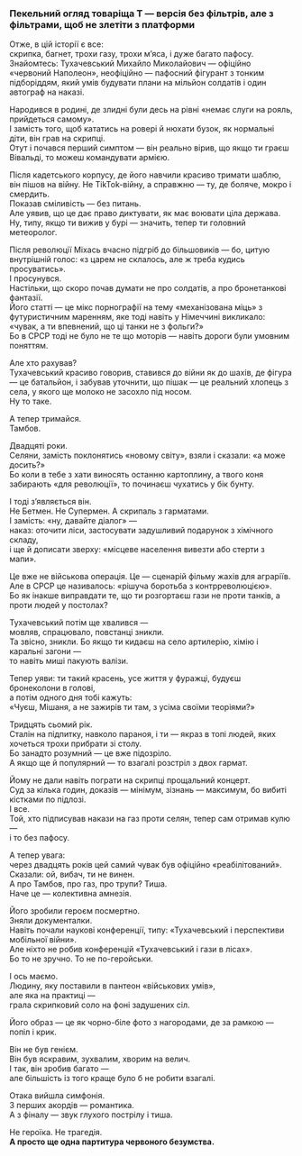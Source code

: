 ### **Пекельний огляд товаріща Т — версія без фільтрів, але з фільтрами, щоб не злетіти з платформи**

Отже, в цій історії є все:  
скрипка, багнет, трохи газу, трохи м’яса, і дуже багато пафосу.  
Знайомтесь: Тухачевський Михайло Миколайович — офіційно «червоний Наполеон», неофіційно — пафосний фігурант з тонким підборіддям, який умів будувати плани на мільйон солдатів і один автограф на наказі.

Народився в родині, де злидні були десь на рівні «немає слуги на рояль, прийдеться самому».  
І замість того, щоб кататись на ровері й нюхати бузок, як нормальні діти, він грав на скрипці.  
Отут і почався перший симптом — він реально вірив, що якщо ти граєш Вівальді, то можеш командувати армією.

Після кадетського корпусу, де його навчили красиво тримати шаблю, він пішов на війну. Не TikTok-війну, а справжню — ту, де боляче, мокро і смердить.  
Показав сміливість — без питань.  
Але уявив, що це дає право диктувати, як має воювати ціла держава.  
Ну, типу, якщо ти вижив у бурі — значить, тепер ти головний метеоролог.

Після революції Міхась вчасно підгріб до більшовиків — бо, цитую внутрішній голос: «з царем не склалось, але ж треба кудись просуватись».  
І просунувся.  
Настільки, що скоро почав думати не про солдатів, а про бронетанкові фантазії.  
Його статті — це мікс порнографії на тему «механізована міць» з футуристичним маренням, яке тоді навіть у Німеччині викликало: «чувак, а ти впевнений, що ці танки не з фольги?»  
Бо в СРСР тоді не було не те що моторів — навіть дороги були умовним поняттям.

Але хто рахував?  
Тухачевський красиво говорив, ставився до війни як до шахів, де фігура — це батальйон, і забував уточнити, що пішак — це реальний хлопець з села, у якого ще молоко не засохло під носом.  
Ну то таке.

А тепер тримайся.  
Тамбов.

Двадцяті роки.  
Селяни, замість поклонятись «новому світу», взяли і сказали: «а може досить?»  
Бо коли в тебе з хати виносять останню картоплину, а твого коня забирають «для революції», то починаєш чухатись у бік бунту.

І тоді з’являється він.  
Не Бетмен. Не Супермен. А скрипаль з гарматами.  
І замість: «ну, давайте діалог» —  
наказ: оточити ліси, застосувати задушливий подарунок з хімічного складу,  
і ще й дописати зверху: «місцеве населення вивезти або стерти з мапи».

Це вже не військова операція. Це — сценарій фільму жахів для аграріїв.  
Але в СРСР це називалось: «рішуча боротьба з контрреволюцією».  
Бо як інакше виправдати те, що ти розгортаєш гази не проти танків, а проти людей у постолах?

Тухачевський потім ще хвалився —  
мовляв, спрацювало, повстанці зникли.  
Та звісно, зникли. Бо якщо ти кидаєш на село артилерію, хімію і каральні загони —  
то навіть миші пакують валізи.

Тепер уяви: ти такий красень, усе життя у фуражці, будуєш бронеколони в голові,  
а потім одного дня тобі кажуть:  
«Чуєш, Мішаня, а не зажирів ти там, з усіма своїми теоріями?»

Тридцять сьомий рік.  
Сталін на підпитку, навколо параноя, і ти — якраз в топі людей, яких хочеться трохи прибрати зі столу.  
Бо занадто розумний — це вже підозріло.  
А якщо ще й популярний — то взагалі розстріл з двох гармат.

Йому не дали навіть пограти на скрипці прощальний концерт.  
Суд за кілька годин, доказів — мінімум, зізнань — максимум, бо вибиті кістками по підлозі.  
І все.  
Той, хто підписував накази на газ проти селян, тепер сам отримав кулю —  
і то без пафосу.

А тепер увага:  
через двадцять років цей самий чувак був офіційно «реабілітований».  
Сказали: ой, вибач, ти не винен.  
А про Тамбов, про газ, про трупи? Тиша.  
Наче це — колективна амнезія.

Його зробили героєм посмертно.  
Зняли документалки.  
Навіть почали наукові конференції, типу: «Тухачевський і перспективи мобільної війни».  
Але ніхто не робив конференцій «Тухачевський і гази в лісах».  
Бо то не зручно. То не по-геройськи.

І ось маємо.  
Людину, яку поставили в пантеон «військових умів»,  
але яка на практиці —  
грала скрипковий соло на фоні задушених сіл.

Його образ — це як чорно-біле фото з нагородами, де за рамкою — попіл і крик.

Він не був генієм.  
Він був яскравим, зухвалим, хворим на велич.  
І так, він зробив багато —  
але більшість із того краще було б не робити взагалі.

Отака вийшла симфонія.  
З перших акордів — романтика.  
А з фіналу — звук глухого пострілу і тиша.

Не героїка. Не трагедія.  
**А просто ще одна партитура червоного безумства.**